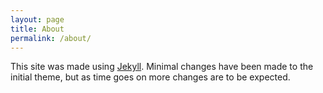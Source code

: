 ```yaml
---
layout: page
title: About
permalink: /about/
---
```


  This site was made using [Jekyll][jekyll-hp]. Minimal changes have been made to the initial theme, but as time goes on more changes are to be expected.

[jekyll-hp]: https://jekyllrb.com
